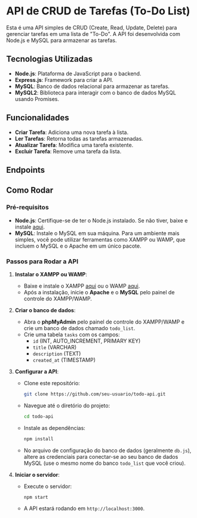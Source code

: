 # API de CRUD de Tarefas (To-Do List)

Esta é uma API simples de CRUD (Create, Read, Update, Delete) para gerenciar tarefas em uma lista de "To-Do". A API foi desenvolvida com Node.js e MySQL para armazenar as tarefas.

## Tecnologias Utilizadas

- **Node.js**: Plataforma de JavaScript para o backend.
- **Express.js**: Framework para criar a API.
- **MySQL**: Banco de dados relacional para armazenar as tarefas.
- **MySQL2**: Biblioteca para interagir com o banco de dados MySQL usando Promises.

## Funcionalidades

- **Criar Tarefa**: Adiciona uma nova tarefa à lista.
- **Ler Tarefas**: Retorna todas as tarefas armazenadas.
- **Atualizar Tarefa**: Modifica uma tarefa existente.
- **Excluir Tarefa**: Remove uma tarefa da lista.

## Endpoints

## Como Rodar

### Pré-requisitos

- **Node.js**: Certifique-se de ter o Node.js instalado. Se não tiver, baixe e instale [aqui](https://nodejs.org/).
- **MySQL**: Instale o MySQL em sua máquina. Para um ambiente mais simples, você pode utilizar ferramentas como XAMPP ou WAMP, que incluem o MySQL e o Apache em um único pacote.

### Passos para Rodar a API

1. **Instalar o XAMPP ou WAMP**:
   - Baixe e instale o XAMPP [aqui](https://www.apachefriends.org/index.html) ou o WAMP [aqui](http://www.wampserver.com/).
   - Após a instalação, inicie o **Apache** e o **MySQL** pelo painel de controle do XAMPP/WAMP.

2. **Criar o banco de dados**:
   - Abra o **phpMyAdmin** pelo painel de controle do XAMPP/WAMP e crie um banco de dados chamado `todo_list`.
   - Crie uma tabela `tasks` com os campos:
     - `id` (INT, AUTO_INCREMENT, PRIMARY KEY)
     - `title` (VARCHAR)
     - `description` (TEXT)
     - `created_at` (TIMESTAMP)

3. **Configurar a API**:
   - Clone este repositório:
     ```bash
     git clone https://github.com/seu-usuario/todo-api.git
     ```
   - Navegue até o diretório do projeto:
     ```bash
     cd todo-api
     ```
   - Instale as dependências:
     ```bash
     npm install
     ```
   - No arquivo de configuração do banco de dados (geralmente `db.js`), altere as credenciais para conectar-se ao seu banco de dados MySQL (use o mesmo nome do banco `todo_list` que você criou).

4. **Iniciar o servidor**:
   - Execute o servidor:
     ```bash
     npm start
     ```
   - A API estará rodando em `http://localhost:3000`.
